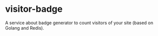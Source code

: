 # visitor-badge
A service about badge generator to count visitors of your site (based on Golang and Redis).
